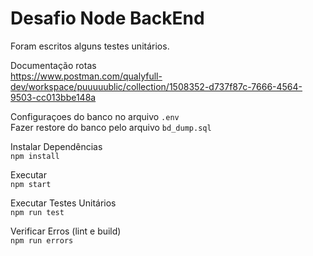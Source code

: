 # Desafio Node BackEnd

Foram escritos alguns testes unitários.

Documentação rotas<br>
https://www.postman.com/qualyfull-dev/workspace/puuuuublic/collection/1508352-d737f87c-7666-4564-9503-cc013bbe148a

Configuraçoes do banco no arquivo `.env`<br>
Fazer restore do banco pelo arquivo `bd_dump.sql`

Instalar Dependências<br>
`npm install`

Executar<br>
`npm start`

Executar Testes Unitários<br>
`npm run test`

Verificar Erros (lint e build)<br>
`npm run errors`